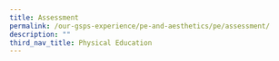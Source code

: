 ```yaml
---
title: Assessment
permalink: /our-gsps-experience/pe-and-aesthetics/pe/assessment/
description: ""
third_nav_title: Physical Education
---
```

